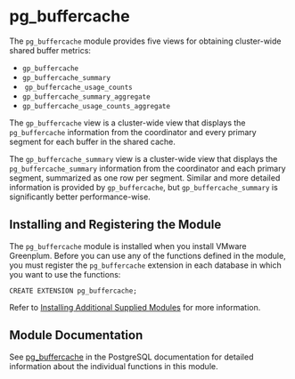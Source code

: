 # pg_buffercache 

The `pg_buffercache` module provides five views for obtaining cluster-wide shared buffer metrics:

- `gp_buffercache`
- `gp_buffercache_summary`
-  `gp_buffercache_usage_counts`
- `gp_buffercache_summary_aggregate` 
- `gp_buffercache_usage_counts_aggregate`

The `gp_buffercache` view is a cluster-wide view that displays the `pg_buffercache` information from the coordinator and every primary segment for each buffer in the shared cache.

The `gp_buffercache_summary` view is a cluster-wide view that displays the `pg_buffercache_summary` information from the coordinator and each primary segment, summarized as one row per segment. Similar and more detailed information is provided by `gp_buffercache`, but `gp_buffercache_summary` is significantly better performance-wise.

## <a id="topic_reg"></a>Installing and Registering the Module 

The `pg_buffercache` module is installed when you install VMware Greenplum. Before you can use any of the functions defined in the module, you must register the `pg_buffercache` extension in each database in which you want to use the functions:

```
CREATE EXTENSION pg_buffercache;
```

Refer to [Installing Additional Supplied Modules](../../install_guide/install_modules.html) for more information.

## <a id="topic_info"></a>Module Documentation 

See [pg\_buffercache](https://www.postgresql.org/docs/12/pgbuffercache.html) in the PostgreSQL documentation for detailed information about the individual functions in this module.

